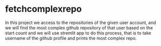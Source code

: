 # fetchcomplexrepo

In this project we access to the repositories of the given user account, and we will find the most complex github repository of that user based on the start count and we will use stremlit app to do this process, that is to take username of the github profile and prints the most complex repo.

